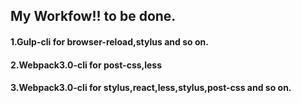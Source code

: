 ## My Workfow!! to be done.

#### 1.Gulp-cli for browser-reload,stylus and so on.
#### 2.Webpack3.0-cli for post-css,less
#### 3.Webpack3.0-cli for stylus,react,less,stylus,post-css and so on.
